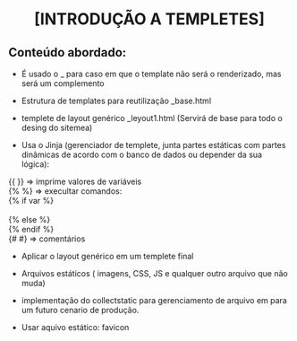 <h1 align="center">[INTRODUÇÃO A TEMPLETES]</h1>

<H2>Conteúdo abordado:</H2>

- É usado o _ para caso em que o template não será o renderizado, mas será um complemento

- Estrutura de templates para reutilização _base.html

- templete de layout genérico _leyout1.html (Servirá de base para todo o desing do sitemea)
 
- Usa o Jinja (gerenciador de templete, junta partes estáticas com partes dinâmicas de acordo com o banco de dados ou depender da sua lógica):
  
{{ }} => imprime valores de variáveis<br>
    {% %} => execultar comandos:<br>
        {% if var %}<br>
            <a></a><br>
        {% else %}<br>
        {% endif %}<br>
    {# #} => comentários<br>
    
- Aplicar o layout genérico em um templete final
  
- Arquivos estáticos ( imagens, CSS, JS e qualquer outro arquivo que não muda)
  
- implementação do collectstatic para gerenciamento de arquivo em para um futuro cenario de produção.
  
- Usar aquivo estático: favicon
